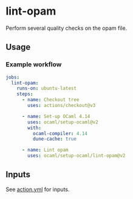 # lint-opam

Perform several quality checks on the opam file.

## Usage

### Example workflow

```yml
jobs:
  lint-opam:
    runs-on: ubuntu-latest
    steps:
      - name: Checkout tree
        uses: actions/checkout@v3

      - name: Set-up OCaml 4.14
        uses: ocaml/setup-ocaml@v2
        with:
          ocaml-compiler: 4.14
          dune-cache: true

      - name: Lint opam
        uses: ocaml/setup-ocaml/lint-opam@v2
```

## Inputs

See [action.yml](./action.yml) for inputs.
